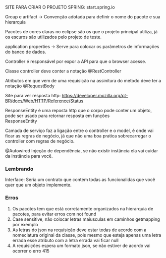 SITE PARA CRIAR O PROJETO SPRING: start.spring.io

Group e artifact → Convenção adotada para definir o nome do pacote e sua hierarquia

Pacotes de cores claras no eclipse são os que o projeto principal utiliza, já os escuros são utilizados pelo projeto de teste.

application properties → Serve para colocar os parâmetros de informações do banco de dados.

Controller é responsável por expor a API para que o browser acesse.

Classe controller deve conter a notação @RestController

Atributos em que vem de uma requisição na assinitura do metodo deve ter a notação @RequestBody

Site para ver resposta http: https://developer.mozilla.org/pt-BR/docs/Web/HTTP/Reference/Status

ResponseEntity é uma reposta http que o corpo pode conter um objeto, pode ser usado para retornar resposta em funções<br>
ResponseEntity<NomeDoObjeto>

Camada de serviço faz a ligação entre o controller e o model, é onde vai ficar as regras de negócio, já que não uma boa pratica sobrecarregar o controller com regras de negócio.

@Autowired
Injeção de dependência, se não existir instância ela vai cuidar da instância para você.

### Lembrando 
Interface: Seria um contrato que contém todas as funcionalidas que você quer que um objeto implemente.
### Erros
<ol>
  <li>Os pacotes tem que está corretamente organizados na hierarquia de pacotes, para evitar erros com not found</li>
  <li>Case sensitive, não colocar letras maiusculas em caminhos getmapping por exemplo</li>
  <li>As letras do json na requisição deve estar todas de acordo com a nomeclatura original da classe, pois mesmo que esteja apenas uma letra errada esse atributo com a letra errada vai ficar null</li>
  <li>A requisições espera um formato json, se não estiver de acordo vai ocorrer o erro 415</li>
</ol>
